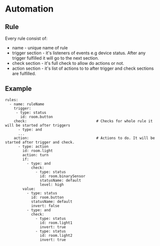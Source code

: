# Automation

## Rule

Every rule consist of:

* name - unique name of rule
* trigger section - it's listeners of events e.g device status. After any trigger fulfilled it will go to
  the next section.
* check section - it's full check to allow do actions or not.
* action section - it's list of actions to to after trigger and check sections are fulfilled.


## Example

    rules:
      - name: ruleName
        trigger:
         - type: status
           id: room.button
        check:                                # Checks for whole rule it will be started after triggers
          - type: and
          ...
        action:                               # Actions to do. It will be started after trigger and check.
          - type: action
            id: room.light
            action: turn
            if:
              - type: and
                check:
                  - type: status
                    id: room.binarySensor
                    statusName: default
                    level: high
            value:
              - type: status
                id: room.button
                statusName: default
                invert: false
              - type: and
                check:
                  - type: status
                    id: room.light1
                    invert: true
                  - type: status
                    id: room.light2
                    invert: true
